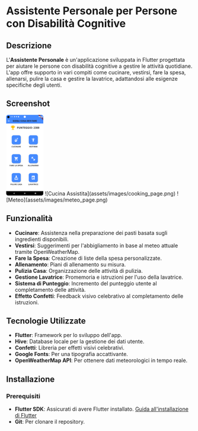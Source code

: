 # Assistente Personale per Persone con Disabilità Cognitive

## Descrizione

L'**Assistente Personale** è un'applicazione sviluppata in Flutter progettata per aiutare le persone con disabilità cognitive a gestire le attività quotidiane. L'app offre supporto in vari compiti come cucinare, vestirsi, fare la spesa, allenarsi, pulire la casa e gestire la lavatrice, adattandosi alle esigenze specifiche degli utenti.

## Screenshot

<img alt="Home Page" src="assets/images/home_page.png" width="100"/>
![Cucina Assistita](assets/images/cooking_page.png)
![Meteo](assets/images/meteo_page.png)

## Funzionalità

- **Cucinare**: Assistenza nella preparazione dei pasti basata sugli ingredienti disponibili.
- **Vestirsi**: Suggerimenti per l'abbigliamento in base al meteo attuale tramite OpenWeatherMap.
- **Fare la Spesa**: Creazione di liste della spesa personalizzate.
- **Allenamento**: Piani di allenamento su misura.
- **Pulizia Casa**: Organizzazione delle attività di pulizia.
- **Gestione Lavatrice**: Promemoria e istruzioni per l'uso della lavatrice.
- **Sistema di Punteggio**: Incremento del punteggio utente al completamento delle attività.
- **Effetto Confetti**: Feedback visivo celebrativo al completamento delle istruzioni.

## Tecnologie Utilizzate

- **Flutter**: Framework per lo sviluppo dell'app.
- **Hive**: Database locale per la gestione dei dati utente.
- **Confetti**: Libreria per effetti visivi celebrativi.
- **Google Fonts**: Per una tipografia accattivante.
- **OpenWeatherMap API**: Per ottenere dati meteorologici in tempo reale.

## Installazione

### Prerequisiti

- **Flutter SDK**: Assicurati di avere Flutter installato. [Guida all'installazione di Flutter](https://flutter.dev/docs/get-started/install)
- **Git**: Per clonare il repository.